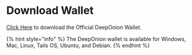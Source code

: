 # Download Wallet

[Click Here](https://deeponion.org/#download) to download the Official DeepOnion Wallet.

{% hint style="info" %}
The DeepOnion wallet is available for Windows, Mac, Linux, Tails OS, Ubuntu, and Debian.
{% endhint %}

  



